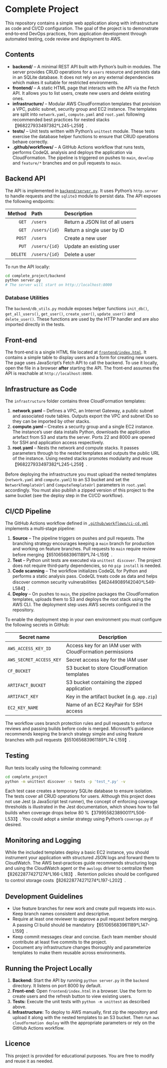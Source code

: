 # Complete Project

This repository contains a simple web application along with
infrastructure as code and CI/CD configuration.  The goal of the
project is to demonstrate end‑to‑end DevOps practices, from
application development through automated testing, code review and
deployment to AWS.

## Contents

* **backend/** – A minimal REST API built with Python’s built‑in
  modules.  The server provides CRUD operations for a `users`
  resource and persists data in an SQLite database.  It does not
  rely on any external dependencies which makes it suitable for
  restricted environments.
* **frontend/** – A static HTML page that interacts with the API via
  the Fetch API.  It allows you to list users, create new users
  and delete existing ones.
* **infrastructure/** – Modular AWS CloudFormation templates that
  provision a VPC, public subnet, security group and EC2 instance.
  The templates are split into `network.yaml`, `compute.yaml` and
  `root.yaml` following recommended best practices for nested
  stacks【968227933497382†L245-L259】.
* **tests/** – Unit tests written with Python’s `unittest` module.
  These tests exercise the database helper functions to ensure that
  CRUD operations behave correctly.
* **.github/workflows/** – A GitHub Actions workflow that runs tests,
  performs CodeQL analysis and deploys the application via
  CloudFormation.  The pipeline is triggered on pushes to `main`,
  `develop` and `feature/*` branches and on pull requests to `main`.

## Backend API

The API is implemented in [`backend/server.py`](backend/server.py).  It
uses Python’s `http.server` to handle requests and the `sqlite3`
module to persist data.  The API exposes the following endpoints:

| Method | Path            | Description                    |
|-------:|:---------------|:-------------------------------|
| `GET`  | `/users`       | Return a JSON list of all users |
| `GET`  | `/users/{id}`  | Return a single user by ID      |
| `POST` | `/users`       | Create a new user               |
| `PUT`  | `/users/{id}`  | Update an existing user         |
| `DELETE` | `/users/{id}` | Delete a user                   |

To run the API locally:

```bash
cd complete_project/backend
python server.py
# The server will start on http://localhost:8000
```

### Database Utilities

The `backend/db_utils.py` module exposes helper functions `init_db()`,
`get_all_users()`, `get_user()`, `create_user()`, `update_user()` and
`delete_user()`.  These functions are used by the HTTP handler and are
also imported directly in the tests.

## Front‑end

The front‑end is a single HTML file located at
[`frontend/index.html`](frontend/index.html).  It contains a simple
table to display users and a form for creating new users.  The page
uses JavaScript’s Fetch API to call the backend.  To use it locally,
open the file in a browser **after** starting the API.  The front‑end
assumes the API is reachable at `http://localhost:8000`.

## Infrastructure as Code

The `infrastructure` folder contains three CloudFormation templates:

1. **network.yaml** – Defines a VPC, an Internet Gateway, a public
   subnet and associated route tables.  Outputs export the VPC and
   subnet IDs so they can be imported by other stacks.
2. **compute.yaml** – Creates a security group and a single EC2
   instance.  The instance’s user data installs Python, downloads the
   application artefact from S3 and starts the server.  Ports 22 and
   8000 are opened for SSH and application access respectively.
3. **root.yaml** – Nests the network and compute stacks.  It passes
   parameters through to the nested templates and outputs the public
   URL of the instance.  Using nested stacks promotes modularity and
   reuse【968227933497382†L245-L259】.

Before deploying the infrastructure you must upload the nested
templates (`network.yaml` and `compute.yaml`) to an S3 bucket and set
the `NetworkTemplateUrl` and `ComputeTemplateUrl` parameters in
`root.yaml` accordingly.  You must also publish a zipped version of
this project to the same bucket (see the deploy step in the CI/CD
workflow).

## CI/CD Pipeline

The GitHub Actions workflow defined in
[`.github/workflows/ci-cd.yml`](.github/workflows/ci-cd.yml) implements
a multi‑stage pipeline:

1. **Source** – The pipeline triggers on pushes and pull requests.
   The branching strategy encourages keeping a `main` branch for
   production and working on feature branches.  Pull requests to `main`
   require review before merging【651065683961189†L74-L159】.
2. **Test** – Python unit tests are executed via
   `unittest discover`.  The project does not require third‑party
   dependencies, so no `pip install` is needed.
3. **Code scanning** – The workflow initializes CodeQL for Python and
   performs a static analysis pass.  CodeQL treats code as data and
   helps discover common security vulnerabilities【462449089142040†L549-L584】.
4. **Deploy** – On pushes to `main`, the pipeline packages the
   CloudFormation templates, uploads them to S3 and deploys the root
   stack using the AWS CLI.  The deployment step uses AWS secrets
   configured in the repository.

To enable the deployment step in your own environment you must
configure the following secrets in GitHub:

| Secret name       | Description                                    |
|------------------|--------------------------------------------------|
| `AWS_ACCESS_KEY_ID`     | Access key for an IAM user with CloudFormation permissions |
| `AWS_SECRET_ACCESS_KEY` | Secret access key for the IAM user          |
| `CF_BUCKET`             | S3 bucket to store CloudFormation templates |
| `ARTIFACT_BUCKET`       | S3 bucket containing the zipped application  |
| `ARTIFACT_KEY`          | Key in the artifact bucket (e.g. `app.zip`)  |
| `EC2_KEY_NAME`          | Name of an EC2 KeyPair for SSH access        |

The workflow uses branch protection rules and pull requests to enforce
reviews and passing builds before code is merged.  Microsoft’s
guidance recommends keeping the branch strategy simple and using
feature branches with pull requests【651065683961189†L74-L159】.

## Testing

Run tests locally using the following command:

```bash
cd complete_project
python -m unittest discover -s tests -p 'test_*.py' -v
```

Each test case creates a temporary SQLite database to ensure isolation.
The tests cover all CRUD operations for users.  Although this project
does not use Jest (a JavaScript test runner), the concept of
enforcing coverage thresholds is illustrated in the Jest documentation,
which shows how to fail builds when coverage drops below 80 %【379955823890011†L506-L533】.  You
could adopt a similar strategy using Python’s `coverage.py` if desired.

## Monitoring and Logging

While the included templates deploy a basic EC2 instance, you should
instrument your application with structured JSON logs and forward
them to CloudWatch.  The AWS best‑practices guide recommends
structuring logs and using the CloudWatch agent or the `awslogs`
driver to centralize them【826228774271274†L166-L183】.  Retention
policies should be configured to control storage costs【826228774271274†L197-L202】.

## Development Guidelines

* Use feature branches for new work and create pull requests into
  `main`.  Keep branch names consistent and descriptive.
* Require at least one reviewer to approve a pull request before
  merging.  A passing CI build should be mandatory【651065683961189†L147-L159】.
* Keep commit messages clear and concise.  Each team member should
  contribute at least five commits to the project.
* Document any infrastructure changes thoroughly and parameterize
  templates to make them reusable across environments.

## Running the Project Locally

1. **Backend:** Start the API by running `python server.py` in the
   `backend` directory.  It listens on port 8000 by default.
2. **Front‑end:** Open `frontend/index.html` in a browser.  Use the
   form to create users and the refresh button to view existing users.
3. **Tests:** Execute the unit tests with `python -m unittest` as
   described above.
4. **Infrastructure:** To deploy to AWS manually, first zip the
   repository and upload it along with the nested templates to an S3
   bucket.  Then run `aws cloudformation deploy` with the appropriate
   parameters or rely on the GitHub Actions workflow.

## Licence

This project is provided for educational purposes.  You are free to
modify and reuse it as needed.